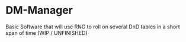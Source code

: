 # DM-Manager
Basic Software that will use RNG to roll on several DnD tables in a short span of time (WIP / UNFINISHED)
